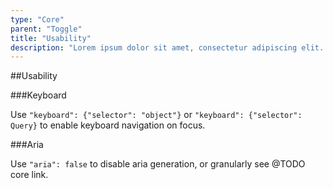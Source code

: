 ```yaml
---
type: "Core"
parent: "Toggle"
title: "Usability"
description: "Lorem ipsum dolor sit amet, consectetur adipiscing elit. Nunc tempus laoreet leo sit amet iaculis."
---
```


##Usability

###Keyboard

Use `"keyboard": {"selector": "object"}` or `"keyboard": {"selector": Query}` to enable keyboard navigation on focus.

<demo>
  <demovanilla src="inline/core/toggle/usability-keyboard">
  </demovanilla>
</demo>

###Aria

Use `"aria": false` to disable aria generation, or granularly see @TODO core link.

<demo>
  <demovanilla src="inline/core/toggle/usability-aria">
  </demovanilla>
</demo>
